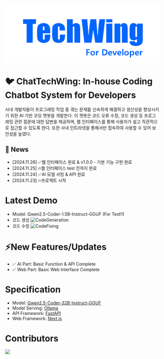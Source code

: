 ![alt text](./assets/img/logo01.png)
# 🐦 ChatTechWing: In-house Coding Chatbot System for Developers
사내 개발자들이 프로그래밍 작업 중 겪는 문제를 신속하게 해결하고 생산성을 향상시키기 위한 AI 기반 코딩 챗봇을 개발한다. 이 챗봇은 코드 오류 수정, 코드 생성 등 프로그래밍 관련 질문에 대한 답변을 제공하며, 웹 인터페이스를 통해 사용자가 쉽고 직관적으로 접근할 수 있도록 한다. 또한 사내 인트라넷을 통해서만 접속하여 사용할 수 있어 보안성을 높였다.
## 📰 News
- [2024.11.26] ✅웹 인터페이스 완료 & v1.0.0 - 기본 기능 구현 완료
- [2024.11.25] 🔥웹 인터페이스 test 전까지 완료
- [2024.11.24] ✅AI 모델 서빙 & API 완료
- [2024.11.23] 🔥프로젝트 시작

# Latest Demo
- Model: Qwen2.5-Coder-1.5B-Instruct-GGUF (For Test!!)
- 코드 생성
![CodeGeneration](./assets/img/code_generation.gif)
- 코드 수정
![CodeFixing](./assets/img/code_fixing.gif)

# ⚡️New Features/Updates
- ✅ AI Part: Basic Function & API Complete
- ✅ Web Part: Basic Web Interface Complete

# Specification
- Model: [Qwen2.5-Coder-32B-Instruct-GGUF](https://github.com/QwenLM/Qwen2.5-Coder)
- Model Serving: [Ollama](https://ollama.com/)
- API Framework: [FastAPI](https://fastapi.tiangolo.com/)
- Web Framework: [Next.js](https://nextjs.org/)

# Contributors
<a href="https://github.com/NewPlus/ChatTW/graphs/contributors">
    <img src="https://contrib.rocks/image?repo=NewPlus/ChatTW" />
</a>